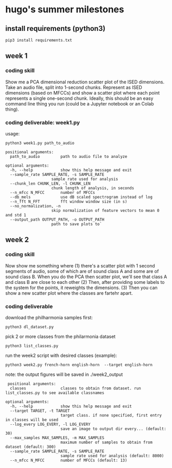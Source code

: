 # hugo's summer milestones

## install requirements (python3)
`pip3 install requirements.txt`

## week 1 

### coding skill
Show me a PCA dimensional reduction scatter plot of the ISED dimensions.  Take an audio file, split into 1-second chunks. Represent as ISED dimensions (based on MFCCs) and show a scatter plot where each point represents a single one-second chunk.  Ideally, this should be an easy command line thing you run (could be a Jupyter notebook or an Colab thing).

### coding deliverable: week1.py

usage: 

`python3 week1.py path_to_audio`

    positional arguments:
      path_to_audio         path to audio file to analyze

    optional arguments:
      -h, --help            show this help message and exit
      --sample_rate SAMPLE_RATE, -s SAMPLE_RATE
                        sample rate used for analysis
      --chunk_len CHUNK_LEN, -l CHUNK_LEN
                        chunk length of analysis, in seconds
      --n_mfcc N_MFCC       number of MFCCs
      --db_mels             use dB scaled spectrogram instead of log
      --n_fft N_FFT         fft window window size (in s)
      --no_normalization, -n
                        skip normalization of feature vectors to mean 0 and std 1
      --output_path OUTPUT_PATH, -o OUTPUT_PATH
                        path to save plots to`
                        
 ## week 2
 
 ### coding skill
 Now show me something where (1) there's a scatter plot with 1 second segments of audio, some of which are of sound class A and some are of sound class B.  When you do the PCA then scatter plot, we'll see that class A and class B are close to each other (2) Then, after providing some labels to the system for the points, it reweights the dimensions. (3) Then you can show a new scatter plot where the classes are fartehr apart.
 
 
 
 ### coding deliverable
 
 download the philharmonia samples first:
 
 `python3 dl_dataset.py`
 
 pick 2 or more classes from the philarmonia dataset
 
 `python3 list_classes.py`

 run the week2 script with desired classes (example):
 
 `python3 week2.py french-horn english-horn  --target english-horn`
 
 note: the output figures will be saved in ./week2_output
 
     positional arguments:
      classes               classes to obtain from dataset. run list_classes.py to see available classnames

    optional arguments:
      -h, --help            show this help message and exit
      --target TARGET, -t TARGET
                            target class. if none specified, first entry in classes will be used
      --log_every LOG_EVERY, -l LOG_EVERY
                            save an image to output dir every... (default: 30)
      --max_samples MAX_SAMPLES, -m MAX_SAMPLES
                            maximum number of samples to obtain from dataset (default: 300)
      --sample_rate SAMPLE_RATE, -s SAMPLE_RATE
                            sample rate used for analysis (default: 8000)
      --n_mfcc N_MFCC       number of MFCCs (default: 13)